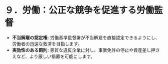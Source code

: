 # ９．労働：公正な競争を促進する労働監督

*   **不当解雇の認定権:** 労働基準監督署が不当解雇を直接認定できるようにし、労働者の迅速な救済を目指します。
*   **実効性のある罰則:** 悪質な違反企業に対し、事業免許の停止や資産差し押さえなど、より厳しい措置を可能にします。